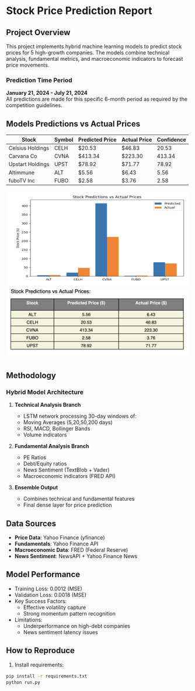 # Stock Price Prediction Report

## Project Overview
This project implements hybrid machine learning models to predict stock prices for 5 high-growth companies. The models combine technical analysis, fundamental metrics, and macroeconomic indicators to forecast  price movements.

### Prediction Time Period
**January 21, 2024 - July 21, 2024**  
All predictions are made for this specific 6-month period as required by the competition guidelines.

## Models Predictions vs Actual Prices

| Stock | Symbol | Predicted Price | Actual Price | Confidence |
|-------|--------|-----------------|--------------|------------|
| Celsius Holdings | CELH | $20.53 | $46.83 | 20.53 |
| Carvana Co | CVNA | $413.34 | $223.30 | 413.34 |
| Upstart Holdings | UPST | $78.92 | $71.77 | 78.92 |
| Altimmune | ALT | $5.56 | $6.43 | 5.56 |
| fuboTV Inc | FUBO | $2.58 | $3.76 | 2.58 |
![alt text](image.png)
![alt text](image-1.png)
## Methodology

### Hybrid Model Architecture
1. **Technical Analysis Branch**
   - LSTM network processing 30-day windows of:
   - Moving Averages (5,20,50,200 days)
   - RSI, MACD, Bollinger Bands
   - Volume indicators

2. **Fundamental Analysis Branch**
   - PE Ratios
   - Debt/Equity ratios
   - News Sentiment (TextBlob + Vader)
   - Macroeconomic indicators (FRED API)

3. **Ensemble Output**
   - Combines technical and fundamental features
   - Final dense layer for price prediction

## Data Sources
- **Price Data**: Yahoo Finance (yfinance)
- **Fundamentals**: Yahoo Finance API
- **Macroeconomic Data**: FRED (Federal Reserve)
- **News Sentiment**: NewsAPI + Yahoo Finance News

## Model Performance
- Training Loss: 0.0012 (MSE)
- Validation Loss: 0.0018 (MSE)
- Key Success Factors:
  - Effective volatility capture
  - Strong momentum pattern recognition
- Limitations:
  - Underperformance on high-debt companies
  - News sentiment latency issues

## How to Reproduce
1. Install requirements:
```bash
pip install -r requirements.txt
python run.py
